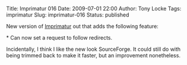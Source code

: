 Title: Imprimatur 016
Date: 2009-07-01 22:00
Author: Tony Locke
Tags: imprimatur
Slug: imprimatur-016
Status: published

New version of [Imprimatur](http://imprimatur.wikispaces.com/) out that adds the following feature:  
  
\* Can now set a request to follow redirects.  
  
Incidentally, I think I like the new look SourceForge. It could still do with being trimmed back to make it faster, but an improvement nonetheless.
